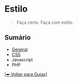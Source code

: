 # Estilo
> Faça certo. Faça com estilo.

## Sumário
- [General](https://github.com/mktvirtual/guides/tree/master/estilo/geral)
- [CSS](https://github.com/mktvirtual/guides/tree/master/estilo/CSS)
- Javascript
- PHP

[[⬅︎ Voltar para Guias]](https://github.com/mktvirtual/guides)
